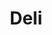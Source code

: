 ---
title: Deli
date: 
draft: false

# descripcion
description : Argollita 3/4 de plata con marquesitas. 

materials: Plata 925

color: Plateado

dimensions: 1,5 cm

code: 01-02-0288

type: "Aros"

categories: []

price: $3.700,00

# Images
# first image will be shown in the product page
images:
  # - image: "images/path_to_image"
  # La ubicacion de las imagenes es imagenes/Aros/Aros.Marquesita/01-02-0288-deli
  - image: "./images/aros/marquesita/01-02-0288-agollita-fina-grande_a.jpeg"
  - image: "./images/aros/marquesita/01-02-0288-agollita-fina-grande_b.jpeg"
---